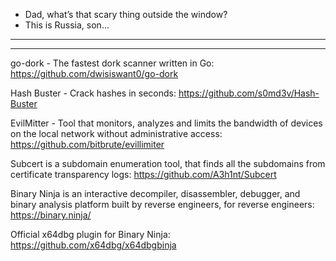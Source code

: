 - Dad, what’s that scary thing outside the window?
- This is Russia, son...

----



----

go-dork - The fastest dork scanner written in Go: https://github.com/dwisiswant0/go-dork

Hash Buster - Crack hashes in seconds: https://github.com/s0md3v/Hash-Buster

EvilMitter - Tool that monitors, analyzes and limits the bandwidth of devices on the local network without administrative access: https://github.com/bitbrute/evillimiter

Subcert is a subdomain enumeration tool, that finds all the subdomains from certificate transparency logs: https://github.com/A3h1nt/Subcert

Binary Ninja is an interactive decompiler, disassembler, debugger, and binary analysis platform built by reverse engineers, for reverse engineers: https://binary.ninja/

Official x64dbg plugin for Binary Ninja: https://github.com/x64dbg/x64dbgbinja


